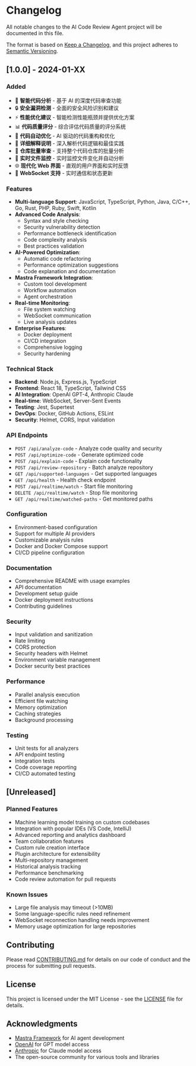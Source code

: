 # Changelog

All notable changes to the AI Code Review Agent project will be documented in this file.

The format is based on [Keep a Changelog](https://keepachangelog.com/en/1.0.0/),
and this project adheres to [Semantic Versioning](https://semver.org/spec/v2.0.0.html).

## [1.0.0] - 2024-01-XX

### Added
- 🤖 **智能代码分析** - 基于 AI 的深度代码审查功能
- 🔒 **安全漏洞检测** - 全面的安全风险识别和建议
- ⚡ **性能优化建议** - 智能检测性能瓶颈并提供优化方案
- 📊 **代码质量评分** - 综合评估代码质量的评分系统
- 🔧 **代码自动优化** - AI 驱动的代码重构和优化
- 📝 **详细解释说明** - 深入解析代码逻辑和最佳实践
- 📁 **仓库批量审查** - 支持整个代码仓库的批量分析
- 🔄 **实时文件监控** - 实时监控文件变化并自动分析
- 🌐 **现代化 Web 界面** - 直观的用户界面和实时反馈
- 🔌 **WebSocket 支持** - 实时通信和状态更新

### Features
- **Multi-language Support**: JavaScript, TypeScript, Python, Java, C/C++, Go, Rust, PHP, Ruby, Swift, Kotlin
- **Advanced Code Analysis**: 
  - Syntax and style checking
  - Security vulnerability detection
  - Performance bottleneck identification
  - Code complexity analysis
  - Best practices validation
- **AI-Powered Optimization**: 
  - Automatic code refactoring
  - Performance optimization suggestions
  - Code explanation and documentation
- **Mastra Framework Integration**:
  - Custom tool development
  - Workflow automation
  - Agent orchestration
- **Real-time Monitoring**:
  - File system watching
  - WebSocket communication
  - Live analysis updates
- **Enterprise Features**:
  - Docker deployment
  - CI/CD integration
  - Comprehensive logging
  - Security hardening

### Technical Stack
- **Backend**: Node.js, Express.js, TypeScript
- **Frontend**: React 18, TypeScript, Tailwind CSS
- **AI Integration**: OpenAI GPT-4, Anthropic Claude
- **Real-time**: WebSocket, Server-Sent Events
- **Testing**: Jest, Supertest
- **DevOps**: Docker, GitHub Actions, ESLint
- **Security**: Helmet, CORS, Input validation

### API Endpoints
- `POST /api/analyze-code` - Analyze code quality and security
- `POST /api/optimize-code` - Generate optimized code
- `POST /api/explain-code` - Explain code functionality
- `POST /api/review-repository` - Batch analyze repository
- `GET /api/supported-languages` - Get supported languages
- `GET /api/health` - Health check endpoint
- `POST /api/realtime/watch` - Start file monitoring
- `DELETE /api/realtime/watch` - Stop file monitoring
- `GET /api/realtime/watched-paths` - Get monitored paths

### Configuration
- Environment-based configuration
- Support for multiple AI providers
- Customizable analysis rules
- Docker and Docker Compose support
- CI/CD pipeline configuration

### Documentation
- Comprehensive README with usage examples
- API documentation
- Development setup guide
- Docker deployment instructions
- Contributing guidelines

### Security
- Input validation and sanitization
- Rate limiting
- CORS protection
- Security headers with Helmet
- Environment variable management
- Docker security best practices

### Performance
- Parallel analysis execution
- Efficient file watching
- Memory optimization
- Caching strategies
- Background processing

### Testing
- Unit tests for all analyzers
- API endpoint testing
- Integration tests
- Code coverage reporting
- CI/CD automated testing

## [Unreleased]

### Planned Features
- Machine learning model training on custom codebases
- Integration with popular IDEs (VS Code, IntelliJ)
- Advanced reporting and analytics dashboard
- Team collaboration features
- Custom rule creation interface
- Plugin architecture for extensibility
- Multi-repository management
- Historical analysis tracking
- Performance benchmarking
- Code review automation for pull requests

### Known Issues
- Large file analysis may timeout (>10MB)
- Some language-specific rules need refinement
- WebSocket reconnection handling needs improvement
- Memory usage optimization for large repositories

## Contributing

Please read [CONTRIBUTING.md](CONTRIBUTING.md) for details on our code of conduct and the process for submitting pull requests.

## License

This project is licensed under the MIT License - see the [LICENSE](LICENSE) file for details.

## Acknowledgments

- [Mastra Framework](https://mastra.ai) for AI agent development
- [OpenAI](https://openai.com) for GPT model access
- [Anthropic](https://anthropic.com) for Claude model access
- The open-source community for various tools and libraries
